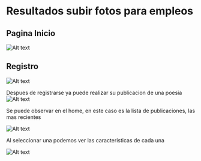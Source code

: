 # Resultados subir fotos para empleos
## Pagina Inicio
![Alt text](img/lista-poesias.PNG?raw=true "Home") 

## Registro
![Alt text](img/registro.PNG?raw=true "Registro") 


Despues de registrarse ya puede realizar su publicacion de una poesia
![Alt text](img/nuevapoesia.PNG?raw=true "nuevaPoesia") 

Se puede observar en el home, en este caso es la lista de publicaciones, las mas recientes 

![Alt text](img/lista-poesias.PNG?raw=true "lista") 

Al seleccionar una podemos ver las caracteristicas de cada una 

![Alt text](img/poesia.PNG?raw=true "poesia") 
